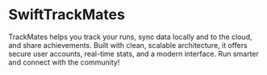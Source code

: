 # SwiftTrackMates
TrackMates helps you track your runs, sync data locally and to the cloud, and share achievements. Built with clean, scalable architecture, it offers secure user accounts, real-time stats, and a modern interface. Run smarter and connect with the community!
